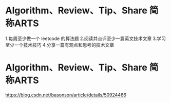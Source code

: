 
# Algorithm、Review、Tip、Share 简称ARTS

1.每周至少做一个 leetcode 的算法题 2.阅读并点评至少一篇英文技术文章 3.学习至少一个技术技巧 4.分享一篇有观点和思考的技术文章



# Algorithm、Review、Tip、Share 简称ARTS

https://blog.csdn.net/basonson/article/details/50924466
